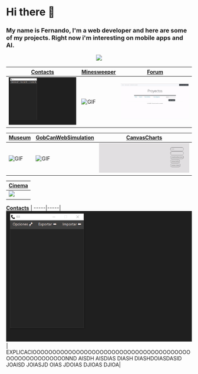 # Hi there 👋
### My name is Fernando, I'm a web developer and here are some of my projects. Right now i'm interesting on mobile apps and AI.

<p align="center">
<img src="https://github.com/Hukex/Hukex/blob/master/x.gif" width="50%"/>
</p>

[**Contacts**](https://github.com/Hukex/Contacts)|[**Minesweeper**](https://github.com/Hukex/Minesweeper)|[**Forum**](https://github.com/Hukex/Forum)
-----|-----|-----
![GIF](https://github.com/Hukex/Contacts/blob/master/readmefiles/preview.gif)|![GIF](https://github.com/Hukex/Minesweeper/blob/master/readmefiles/preview.gif)| ![GIF](https://github.com/Hukex/Forum/blob/master/readmefiles/preview.gif)

[**Museum**](https://github.com/Hukex/Museum)|[**GobCanWebSimulation**](https://github.com/Hukex/GobCanWebSimulation)|[**CanvasCharts**](https://github.com/Hukex/CanvasCharts)
-----|-----|-----
![GIF](https://github.com/Hukex/Museum/blob/master/readmefiles/preview.gif)|![GIF](https://github.com/Hukex/GobCanWebSimulation/blob/master/readmefiles/preview.gif)| ![GIF](https://github.com/Hukex/CanvasCharts/blob/master/readmefiles/preview.gif)

[**Cinema**](https://github.com/Hukex/Cinema)|
-----|
<img src="https://github.com/Hukex/Cinema/blob/master/readmefiles/preview.gif" height="150"/>|



[**Contacts**](https://github.com/Hukex/Contacts) | 
-----|-----|
![GIF](https://github.com/Hukex/Contacts/blob/master/readmefiles/preview.gif)| EXPLICACIOOOOOOOOOOOOOOOOOOOOOOOOOOOOOOOOOOOOOOOOOOOOOOOOOOOOOOONND AISDH AISDIAS DIASH DIASHDOIASDASID JOAISD JOIASJD OIAS JDOIAS DJIOAS DJIOA|
